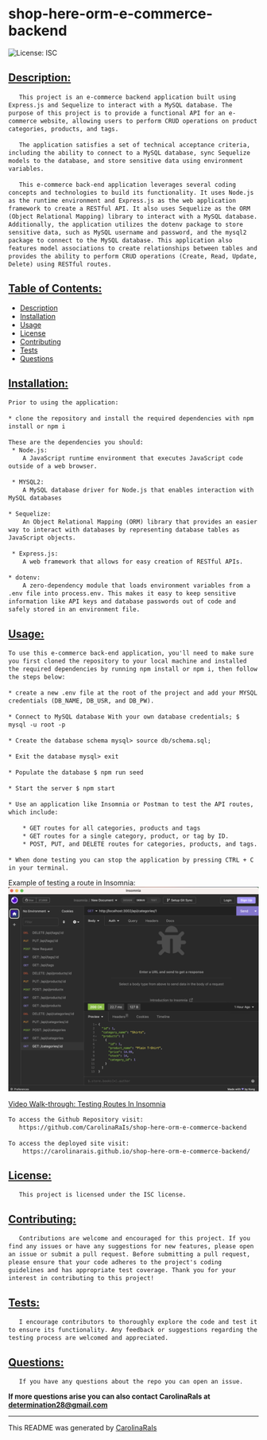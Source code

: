 # shop-here-orm-e-commerce-backend
![License: ISC](https://img.shields.io/badge/License-ISC-blue.svg)

## [Description:](#description)

       This project is an e-commerce backend application built using Express.js and Sequelize to interact with a MySQL database. The purpose of this project is to provide a functional API for an e-commerce website, allowing users to perform CRUD operations on product categories, products, and tags.
       
       The application satisfies a set of technical acceptance criteria, including the ability to connect to a MySQL database, sync Sequelize models to the database, and store sensitive data using environment variables.

       This e-commerce back-end application leverages several coding concepts and technologies to build its functionality. It uses Node.js as the runtime environment and Express.js as the web application framework to create a RESTful API. It also uses Sequelize as the ORM (Object Relational Mapping) library to interact with a MySQL database. Additionally, the application utilizes the dotenv package to store sensitive data, such as MySQL username and password, and the mysql2 package to connect to the MySQL database. This application also features model associations to create relationships between tables and provides the ability to perform CRUD operations (Create, Read, Update, Delete) using RESTful routes. 

## [Table of Contents:](#table-of-contents:)
   
- [Description](#description)
- [Installation](#installation)
- [Usage](#usage)
- [License](#license)
- [Contributing](#contributing)
- [Tests](#tests)
- [Questions](#questions)
   
## [Installation:](#installation:)

    Prior to using the application:

    * clone the repository and install the required dependencies with npm install or npm i

    These are the dependencies you should:
     * Node.js:
        A JavaScript runtime environment that executes JavaScript code outside of a web browser.

     * MYSQL2:
        A MySQL database driver for Node.js that enables interaction with MySQL databases

    * Sequelize: 
        An Object Relational Mapping (ORM) library that provides an easier way to interact with databases by representing database tables as JavaScript objects.

     * Express.js:
        A web framework that allows for easy creation of RESTful APIs.

    * dotenv:
        A zero-dependency module that loads environment variables from a .env file into process.env. This makes it easy to keep sensitive information like API keys and database passwords out of code and safely stored in an environment file.
 
## [Usage:](#usage:)

    To use this e-commerce back-end application, you'll need to make sure you first cloned the repository to your local machine and installed the required dependencies by running npm install or npm i, then follow the steps below:

    * create a new .env file at the root of the project and add your MYSQL credentials (DB_NAME, DB_USR, and DB_PW).

    * Connect to MySQL database With your own database credentials; $ mysql -u root -p
    
    * Create the database schema mysql> source db/schema.sql;
    
    * Exit the database mysql> exit
    
    * Populate the database $ npm run seed
    
    * Start the server $ npm start

    * Use an application like Insomnia or Postman to test the API routes, which include:

        * GET routes for all categories, products and tags
        * GET routes for a single category, product, or tag by ID.
        * POST, PUT, and DELETE routes for categories, products, and tags.
    
    * When done testing you can stop the application by pressing CTRL + C in your terminal.

Example of testing a route in Insomnia:
![plot](./insomnia-test-example.png)

[Video Walk-through: Testing Routes In Insomnia](https://drive.google.com/file/d/1jrcaVYFqHufM4ovCH7TUHCeH83FJPhkV/view?usp=share_link)

    To access the Github Repository visit:
       https://github.com/CarolinaRaIs/shop-here-orm-e-commerce-backend

    To access the deployed site visit:
        https://carolinarais.github.io/shop-here-orm-e-commerce-backend/ 

## [License:](#license:)

       This project is licensed under the ISC license.
   
## [Contributing:](#contributing:)

       Contributions are welcome and encouraged for this project. If you find any issues or have any suggestions for new features, please open an issue or submit a pull request. Before submitting a pull request, please ensure that your code adheres to the project's coding guidelines and has appropriate test coverage. Thank you for your interest in contributing to this project!  
   
## [Tests:](#tests:)

       I encourage contributors to thoroughly explore the code and test it to ensure its functionality. Any feedback or suggestions regarding the testing process are welcomed and appreciated.
   
## [Questions:](#questions:)

       If you have any questions about the repo you can open an issue.

**If more questions arise you can also contact CarolinaRaIs at determination28@gmail.com**
   

       
------------------------------------------------------------------------------------------------
   
This README was generated by [CarolinaRaIs](https://github.com/CarolinaRaIs)
